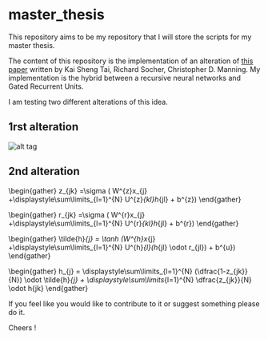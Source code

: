 # master_thesis

This repository aims to be my repository that I will store the scripts for my master thesis.

The content of this repository is the implementation of an alteration of [this paper](https://arxiv.org/pdf/1503.00075.pdf) written by Kai Sheng Tai, Richard Socher, Christopher D. Manning. My implementation is the hybrid between a recursive neural networks and Gated Recurrent Units.

I am testing two different alterations  of this idea. 

## 1rst alteration 

![alt tag](https://raw.github.com/VasTsak/master_thesis/blob/master/rersive_gru/first_approach.png)

## 2nd alteration 

\begin{gather}
z_{jk} =\sigma ( W^{z}x_{j} +\displaystyle\sum\limits_{l=1}^{N} U^{z}_{kl}h_{jl} + b^{z})
\end{gather}

\begin{gather}
r_{jk} =\sigma ( W^{r}x_{j} +\displaystyle\sum\limits_{l=1}^{N} U^{r}_{kl}h_{jl} + b^{r})
\end{gather}

\begin{gather}
\tilde{h}_{j} = \tanh (W^{h}x_{j} +\displaystyle\sum\limits_{l=1}^{N} U^{h}_{l}(h_{jl} \odot r_{jl}) + b^{u})
\end{gather}

\begin{gather}
h_{j} = \displaystyle\sum\limits_{l=1}^{N} (\dfrac{1-z_{jk}}{N})  \odot \tilde{h}_{j}  + \displaystyle\sum\limits_{l=1}^{N} \dfrac{z_{jk}}{N} \odot h{jk}
\end{gather}


If you feel like you would like to contribute to it or suggest something please do it. 

Cheers !
